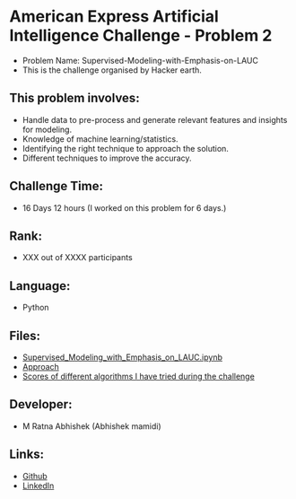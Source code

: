 # American Express Artificial Intelligence Challenge - Problem 2
- Problem Name: Supervised-Modeling-with-Emphasis-on-LAUC
- This is the challenge organised by Hacker earth.

## This problem involves:
- Handle data to pre-process and generate relevant features and insights for modeling.
- Knowledge of machine learning/statistics.
- Identifying the right technique to approach the solution.
- Different techniques to improve the accuracy.

## Challenge Time: 
- 16 Days 12 hours (I worked on this problem for 6 days.)

## Rank:
- XXX out of XXXX participants

## Language:
- Python

## Files:
- [Supervised_Modeling_with_Emphasis_on_LAUC.ipynb](https://github.com/Abhishekmamidi123/Supervised-Modeling-with-Emphasis-on-LAUC/blob/master/Supervised_Modeling_with_Emphasis_on_LAUC.ipynb)
- [Approach](https://github.com/Abhishekmamidi123/Supervised-Modeling-with-Emphasis-on-LAUC/blob/master/Approach.txt)
- [Scores of different algorithms I have tried during the challenge](https://github.com/Abhishekmamidi123/Supervised-Modeling-with-Emphasis-on-LAUC/blob/master/Accuracy.txt)

## Developer:
- M Ratna Abhishek (Abhishek mamidi)

## Links:
- [Github](https://github.com/Abhishekmamidi123)
- [LinkedIn](https://www.linkedin.com/in/abhishek-mamidi-a7a982114/)
